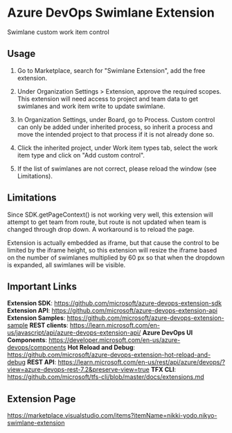 # Azure DevOps Swimlane Extension

Swimlane custom work item control

## Usage

1. Go to Marketplace, search for "Swimlane Extension", add the free extension.

2. Under Organization Settings > Extension, approve the required scopes. This extension will need access to project and team data to get swimlanes and work item write to update swimlane.

3. In Organization Settings, under Board, go to Process. Custom control can only be added under inherited process, so inherit a process and move the intended project to that process if it is not already done so.

4. Click the inherited project, under Work item types tab, select the work item type and click on "Add custom control".

5. If the list of swimlanes are not correct, please reload the window (see Limitations).

## Limitations

Since SDK.getPageContext() is not working very well, this extension will attempt to get team from route, but route is not updated when team is changed through drop down. A workaround is to reload the page.

Extension is actually embedded as iframe, but that cause the control to be limited by the iframe height, so this extension will resize the iframe based on the number of swimlanes multiplied by 60 px so that when the dropdown is expanded, all swimlanes will be visible.

## Important Links

**Extension SDK**: https://github.com/microsoft/azure-devops-extension-sdk
**Extension API**: https://github.com/microsoft/azure-devops-extension-api
**Extension Samples**: https://github.com/microsoft/azure-devops-extension-sample
**REST clients**: https://learn.microsoft.com/en-us/javascript/api/azure-devops-extension-api/
**Azure DevOps UI Components**: https://developer.microsoft.com/en-us/azure-devops/components
**Hot Reload and Debug**: https://github.com/microsoft/azure-devops-extension-hot-reload-and-debug
**REST API**: https://learn.microsoft.com/en-us/rest/api/azure/devops/?view=azure-devops-rest-7.2&preserve-view=true
**TFX CLI**: https://github.com/microsoft/tfs-cli/blob/master/docs/extensions.md

## Extension Page

https://marketplace.visualstudio.com/items?itemName=nikki-yodo.nikyo-swimlane-extension